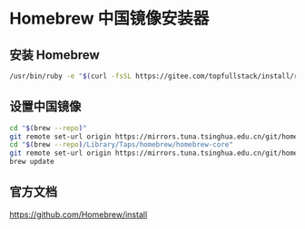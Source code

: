 # Homebrew 中国镜像安装器

## 安装 Homebrew

```bash
/usr/bin/ruby -e "$(curl -fsSL https://gitee.com/topfullstack/install/raw/cn/install)"

```

## 设置中国镜像

```bash
cd "$(brew --repo)"
git remote set-url origin https://mirrors.tuna.tsinghua.edu.cn/git/homebrew/brew.git
cd "$(brew --repo)/Library/Taps/homebrew/homebrew-core"
git remote set-url origin https://mirrors.tuna.tsinghua.edu.cn/git/homebrew/homebrew-core.git
brew update
```
## 官方文档

https://github.com/Homebrew/install

